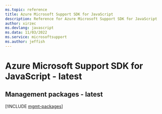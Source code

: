 ```yaml
---
ms.topic: reference
title: Azure Microsoft Support SDK for JavaScript
description: Reference for Azure Microsoft Support SDK for JavaScript
author: xirzec
ms.devlang: javascript
ms.data: 11/03/2022
ms.service: microsoftsupport
ms.author: jeffish
---
```

# Azure Microsoft Support SDK for JavaScript - latest

## Management packages - latest
[!INCLUDE [mgmt-packages](microsoft-support-mgmt-index.md)]